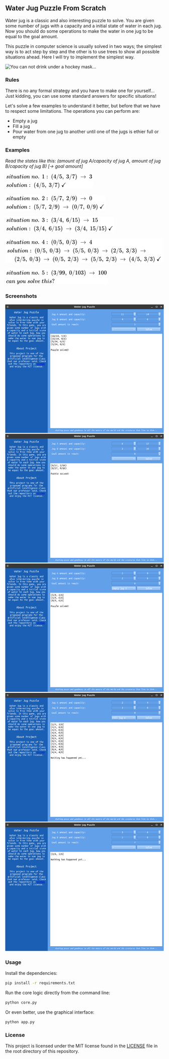 ## Water Jug Puzzle From Scratch

Water jug is a classic and also interesting puzzle to solve. You are given some number of jugs with a capacity and a initial state of water in each jug. Now you should do some operations to make the water in one jug to be equal to the goal amount.

This puzzle in computer science is usually solved in two ways; the simplest way is to act step by step and the other is to use trees to show all possible situations ahead. Here I will try to implement the simplest way.

![You can not drink under a hockey mask...](https://media.giphy.com/media/3oKIPaVO4VEyVnjsuk/giphy.gif)

### Rules

There is no any formal strategy and you have to make one for yourself... Just kidding, you can use some standard answers for specific situations!

Let's solve a few examples to understand it better, but before that we have to respect some limitations. The operations you can perform are:

- Empty a jug
- Fill a jug
- Pour water from one jug to another until one of the jugs is ethier full or empty

### Examples

<i>Read the states like this: (amount of jug A/capacity of jug A, amount of jug B/capacity of jug B) [-> goal amount]</i>

![Situation no. 1:](screenshots/situation-no1.png)\
\
![Situation no. 2:](screenshots/situation-no2.png)\
\
![Situation no. 3:](screenshots/situation-no3.png)\
\
![Situation no. 4:](screenshots/situation-no4.png)\
\
![Situation no. 5:](screenshots/situation-no5.png)

### Screenshots

![Solved puzzle with default values.](screenshots/solved-puzzle.png)
![Another solved puzzle with huge jugs.](screenshots/solved-puzzle-with-huge-jugs.png)
![Manually solved puzzle.](screenshots/manually-solved-puzzle.png)
![Manually unsolved puzzle.](screenshots/manually-unsolved-puzzle.png)
![And a unsolved puzzle...](screenshots/unsolved-puzzle.png)

### Usage

Install the dependencies:

```bash
pip install -r requirements.txt
```

Run the core logic directly from the command line:

```bash
python core.py
```

Or even better, use the graphical interface:

```bash
python app.py
```

### License

This project is licensed under the MIT license found in the [LICENSE](LICENSE) file in the root directory of this repository.
